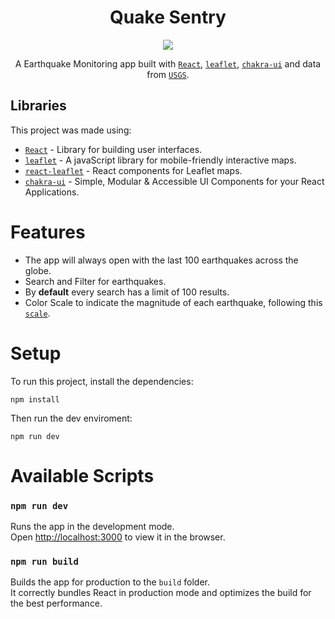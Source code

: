 <h1 align="center">Quake Sentry</h1> 

<div align="center">

  <img src="https://raw.githubusercontent.com/Zurkon/repo-assets/main/quakesentry/quakesentry.png" />

A Earthquake Monitoring app built with [`React`](https://facebook.github.io/react/), [`leaflet`](https://github.com/Leaflet/Leaflet), [`chakra-ui`](https://github.com/chakra-ui/chakra-ui/) and data from [`USGS`](https://earthquake.usgs.gov/).

</div>

## Libraries

This project was made using:

- [`React`](https://facebook.github.io/react/) - Library for building user interfaces.
- [`leaflet`](https://github.com/Leaflet/Leaflet) - A javaScript library for mobile-friendly interactive maps.
- [`react-leaflet`](https://github.com/PaulLeCam/react-leaflet) - React components for Leaflet maps.
- [`chakra-ui`](https://github.com/chakra-ui/chakra-ui/) - Simple, Modular & Accessible UI Components for your React Applications.

# Features

- The app will always open with the last 100 earthquakes across the globe.
- Search and Filter for earthquakes.
- By **default** every search has a limit of 100 results.
- Color Scale to indicate the magnitude of each earthquake, following this [`scale`](http://www.geo.mtu.edu/UPSeis/magnitude.html).

# Setup

To run this project, install the dependencies:
```
npm install
```

Then run the dev enviroment:
```
npm run dev
```

# Available Scripts

### `npm run dev`

Runs the app in the development mode.\
Open [http://localhost:3000](http://localhost:3000) to view it in the browser.

### `npm run build`

Builds the app for production to the `build` folder.\
It correctly bundles React in production mode and optimizes the build for the best performance.

